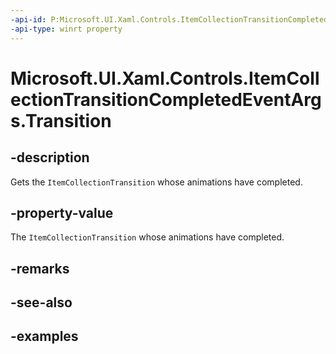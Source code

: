 ```yaml
---
-api-id: P:Microsoft.UI.Xaml.Controls.ItemCollectionTransitionCompletedEventArgs.Transition
-api-type: winrt property
---
```


# Microsoft.UI.Xaml.Controls.ItemCollectionTransitionCompletedEventArgs.Transition

<!--
public Microsoft.UI.Xaml.Controls.ItemCollectionTransition Transition { get; }
-->


## -description

Gets the `ItemCollectionTransition` whose animations have completed.

## -property-value

The `ItemCollectionTransition` whose animations have completed.

## -remarks

## -see-also

## -examples


